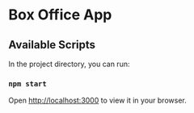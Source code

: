 # Box Office App

## Available Scripts

In the project directory, you can run:

### `npm start`

Open [http://localhost:3000](http://localhost:3000) to view it in your browser.